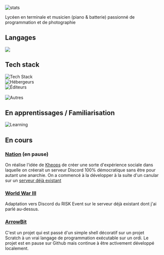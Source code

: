 ![stats](https://github-widgetbox.vercel.app/api/profile?username=okayhappex&data=followers,repositories,stars,commits)


Lycéen en terminale et musicien (piano & batterie) passionné de programmation et de photographie

## Langages
<a href="https://github-readme-stats.vercel.app/api/top-langs/?layout=donut&username=okayhappex&theme=transparent"><img src="https://github-readme-stats.vercel.app/api/top-langs/?layout=donut&username=okayhappex&theme=transparent" /></a>

## Tech stack
![Tech Stack](https://skillicons.dev/icons?i=nodejs,vite,tailwind,electron,express,flask,vue,next&perline=8) <br>
![Hébergeurs](https://skillicons.dev/icons?i=vercel,cloudflare,supabase&perline=8) <br>
![Éditeurs](https://skillicons.dev/icons?i=replit,github,git,vscode,figma&perline=8) <br><br>
![Autres](https://skillicons.dev/icons?i=discord,bots,npm&perline=8)

## En apprentissages / Familiarisation
![Learning](https://skillicons.dev/icons?i=svelte,react,powershell,bash&perline=8)

En cours
-----

### [Nation](https://github.com/1nserv) (en pause)
On réalise l'idée de [Kheops](https://github.com/DebilityKheops) de créer une sorte d'expérience sociale dans laquelle on créerait un serveur Discord 100% démocratique sans être pour autant une anarchie. On a commencé à la développer à la suite d'un canular sur un [serveur déjà existant](https://dsc.gg/1scr)

### [World War III](https://github.com/1scr/MoR.bot)
Adaptation vers Discord du RISK Event sur le serveur déjà existant dont j'ai parlé au-dessus.

### [ArrowBit](https://github.com/arr-setup)
C'est un projet qui est passé d'un simple shell décoratif sur un projet Scratch à un vrai langage de programmation exécutable sur un ordi. Le projet est en pause sur Github mais continue à être activement développé localement.
